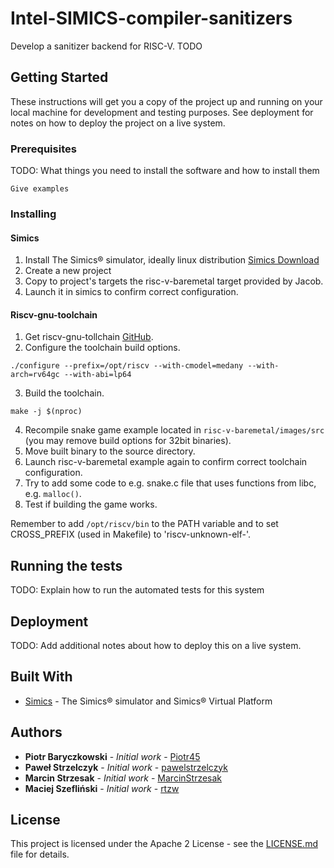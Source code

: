 # Intel-SIMICS-compiler-sanitizers

Develop a sanitizer backend for RISC-V. TODO

## Getting Started

These instructions will get you a copy of the project up and running on your local machine for development and testing purposes. See deployment for notes on how to deploy the project on a live system.

### Prerequisites

TODO: What things you need to install the software and how to install them

```
Give examples
```

### Installing

#### Simics

1. Install The Simics® simulator, ideally linux distribution
   [Simics Download](https://lemcenter.intel.com/productDownload/?Product=256660e5-a404-4390-b436-f64324d94959)
2. Create a new project
3. Copy to project's targets the risc-v-baremetal target provided by Jacob.
4. Launch it in simics to confirm correct configuration.

#### Riscv-gnu-toolchain

1. Get riscv-gnu-tollchain [GitHub](https://github.com/riscv-collab/riscv-gnu-toolchain).
2. Configure the toolchain build options.
```
./configure --prefix=/opt/riscv --with-cmodel=medany --with-arch=rv64gc --with-abi=lp64
```
3. Build the toolchain.
```
make -j $(nproc)
```
4. Recompile snake game example located in `risc-v-baremetal/images/src` (you may remove build options for 32bit binaries).
5. Move built binary to the source directory.
6. Launch risc-v-baremetal example again to confirm correct toolchain configuration.
7. Try to add some code to e.g. snake.c file that uses functions from libc, e.g. `malloc()`.
8. Test if building the game  works.

Remember to add `/opt/riscv/bin` to the PATH variable and to set CROSS_PREFIX (used in Makefile) to 'riscv-unknown-elf-'.


## Running the tests

TODO: Explain how to run the automated tests for this system

## Deployment

TODO: Add additional notes about how to deploy this on a live system.

## Built With

* [Simics](https://www.intel.com/content/www/us/en/developer/articles/tool/simics-simulator.html) - The Simics® simulator and Simics® Virtual Platform

## Authors

* **Piotr Baryczkowski** - *Initial work* - [Piotr45](https://github.com/Piotr45)
* **Paweł Strzelczyk** - *Initial work* - [pawelstrzelczyk](https://github.com/pawelstrzelczyk)
* **Marcin Strzesak** - *Initial work* - [MarcinStrzesak](https://github.com/MarcinStrzesak)
* **Maciej Szefliński** - *Initial work* - [rtzw](https://github.com/rtzw)

## License

This project is licensed under the Apache 2 License - see the [LICENSE.md](LICENSE.md) file for details.
